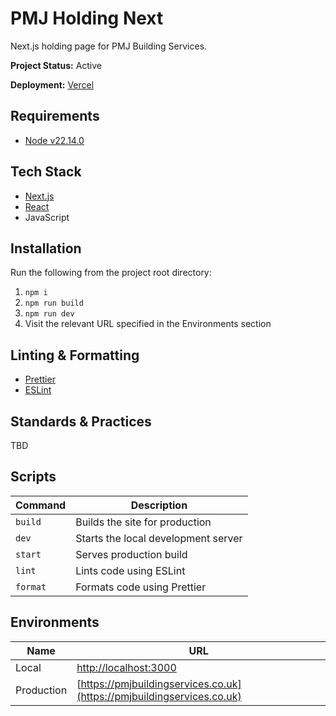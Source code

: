 # PMJ Holding Next

Next.js holding page for PMJ Building Services.

**Project Status:** Active

**Deployment:** [Vercel](https://vercel.com/pixelsmatter/pmj-holding-next)

## Requirements

- [Node v22.14.0](https://nodejs.org/en)

## Tech Stack

- [Next.js](https://nextjs.org)
- [React](https://reactjs.org)
- JavaScript

## Installation

Run the following from the project root directory:

1.  `npm i`
2.  `npm run build`
3.  `npm run dev`
4.  Visit the relevant URL specified in the Environments section

## Linting & Formatting

- [Prettier](https://prettier.io)
- [ESLint](https://eslint.org)

## Standards & Practices

TBD

## Scripts

| Command   | Description                                  |
| --------- | -------------------------------------------- |
| `build`   | Builds the site for production               |
| `dev`     | Starts the local development server          |
| `start`   | Serves production build                      |
| `lint`    | Lints code using ESLint                      |
| `format`  | Formats code using Prettier                  |

## Environments

| Name       | URL                               |
|------------|-----------------------------------|
| Local      | [http://localhost:3000](http://localhost:3000)        |
| Production | [https://pmjbuildingservices.co.uk](https://pmjbuildingservices.co.uk) |

